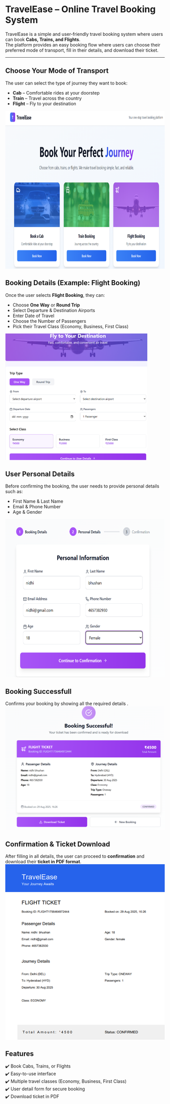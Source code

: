 # TravelEase – Online Travel Booking System  

TravelEase is a simple and user-friendly travel booking system where users can book **Cabs, Trains, and Flights**.  
The platform provides an easy booking flow where users can choose their preferred mode of transport, fill in their details, and download their ticket.  

---

## Choose Your Mode of Transport  
The user can select the type of journey they want to book:  
- **Cab** – Comfortable rides at your doorstep  
- **Train** – Travel across the country  
- **Flight** – Fly to your destination  
<img src="./ss1.png" alt="Choose Transport" height="500"/>

## Booking Details (Example: Flight Booking)  
Once the user selects **Flight Booking**, they can:  
- Choose **One Way** or **Round Trip**  
- Select Departure & Destination Airports
- Enter Date of Travel 
- Choose the Number of Passengers
- Pick their Travel Class (Economy, Business, First Class)  
<img src="./ss2.png" alt="Flight Booking Form" height="400"/>

##  User Personal Details  
Before confirming the booking, the user needs to provide personal details such as:  
- First Name & Last Name  
- Email & Phone Number  
- Age & Gender  
<img src="./ss3.png" alt="User Details Form" height="500"/>

## Booking Successfull
Confirms your booking by showing all the required details .
<img src="./ss4.png" alt="Booking Confirmation" width="600"/>

## Confirmation & Ticket Download  
After filling in all details, the user can proceed to **confirmation** and download their **ticket in PDF format**.  
![Ticket downloaded pdf ](./ss5.png)

## Features  
✔️ Book Cabs, Trains, or Flights  
✔️ Easy-to-use interface  
✔️ Multiple travel classes (Economy, Business, First Class)  
✔️ User detail form for secure booking  
✔️ Download ticket in PDF  

